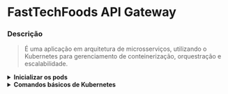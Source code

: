 # FastTechFoods API Gateway

### Descrição
> É uma aplicação em arquitetura de microsserviços, utilizando o Kubernetes para gerenciamento de conteinerização, orquestração e escalabilidade.


<details>
  <summary><strong>Inicializar os pods</strong></summary>
  
### Criar o Banco de Dados SQL Server
  ```
  kubectl apply -f .\k8s\mssql\pvc.yaml -f .\k8s\mssql\secret.yaml
  kubectl apply -f .\k8s\mssql
  ```

### Criar o Banco de Dados Mongo
  ```
  kubectl apply -f .\k8s\mongodb\secret.yaml -f .\k8s\mongodb\pvc.yaml
  kubectl apply -f .\k8s\mongodb
  ```

  ### Criar o RabbitMQ
  ```
  kubectl apply -f .\k8s\rabbitmq\secret.yaml
  kubectl apply -f .\k8s\rabbitmq
  ```

  ### Criar a Observabilidade
  ```
  kubectl apply -f .\k8s\observability\prometheus\pvc.yaml
  kubectl apply -f .\k8s\observability\prometheus
  kubectl apply -f .\k8s\observability\grafana\pvc.yaml
  kubectl apply -f .\k8s\observability\grafana
  ```

  ### Criar os Microserviços

Fazer os apply diretamente no diretório/repo de cada MS


  ### Criar a API Gateway
  ```
  kubectl apply -f .\k8s
  ```
</details>

<details>
  <summary><strong>Comandos básicos de Kubernetes</strong></summary>

  ### Visualizar
  ```
  kubectl get secrets

  kubectl get pv,pvc

  kubectl get pods,deployment,svc
  
  kubectl get deployment,svc -l app=contact-api
  
  kubectl describe deployment/api-gateway
  
  kubectl logs pods/contact-persistence-9b887cd7d-htr5r --tail=50
  ```
  
  ### Interação
  ```
  kubectl apply -f deployment.yaml
  
  kubectl delete deployment/api-gateway
  
  kubectl delete deployment,svc -l app=contact-api

  kubectl delete configmaps --all
  
  # Editar sem rebuildar a imagem
  kubectl edit configmap api-gateway-config
  
  kubectl rollout restart deployment api-gateway
  ```
</details>
